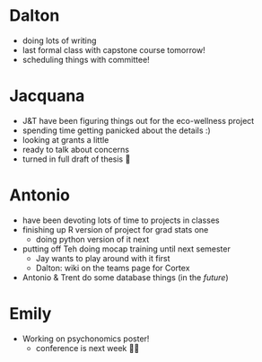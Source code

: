 # Dalton
- doing lots of writing 
- last formal class with capstone course tomorrow!
- scheduling things with committee!

# Jacquana
- J&T have been figuring things out for the eco-wellness project
- spending time getting panicked about the details :) 
- looking at grants a little
- ready to talk about concerns
- turned in full draft of thesis 💃

# Antonio
- have been devoting lots of time to projects in classes
- finishing up R version of project for grad stats one
	- doing python version of it next
- putting off Teh doing mocap training until next semester
	- Jay wants to play around with it first
	- Dalton: wiki on the teams page for Cortex
- Antonio & Trent do some database things (in the *future*)

# Emily
- Working on psychonomics poster! 
	- conference is next week 👩‍🔬